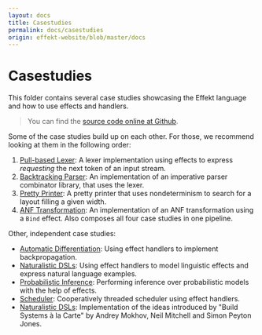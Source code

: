 ```yaml
---
layout: docs
title: Casestudies
permalink: docs/casestudies
origin: effekt-website/blob/master/docs
---
```


# Casestudies

This folder contains several case studies showcasing the Effekt language and how to use effects and handlers.

> You can find the [source code online at Github](https://github.com/effekt-lang/effekt/tree/master/examples/casestudies).

Some of the case studies build up on each other. For those, we recommend looking at them in the following order:

1. [Pull-based Lexer](/docs/casestudies/lexer): A lexer implementation using effects to express _requesting_ the next token
   of an input stream.
2. [Backtracking Parser](/docs/casestudies/parser): An implementation of an imperative parser combinator library, that uses the lexer.
3. [Pretty Printer](/docs/casestudies/prettyprinter): A pretty printer that uses nondeterminism to search for a layout filling a given width.
4. [ANF Transformation](/docs/casestudies/anf): An implementation of an ANF transformation using a `Bind` effect. Also composes all four case studies in one pipeline.

Other, independent case studies:

- [Automatic Differentiation](/docs/casestudies/ad): Using effect handlers to implement backpropagation.
- [Naturalistic DSLs](/docs/casestudies/naturalisticdsls): Using effect handlers to model linguistic effects and express natural language examples.
- [Probabilistic Inference](/docs/casestudies/inference): Performing inference over probabilistic models with the help of effects.
- [Scheduler](/docs/casestudies/scheduler): Cooperatively threaded scheduler using effect handlers.
- [Naturalistic DSLs](/docs/casestudies/buildsystem): Implementation of the ideas introduced by "Build Systems à la Carte" by Andrey Mokhov, Neil Mitchell and Simon Peyton Jones.